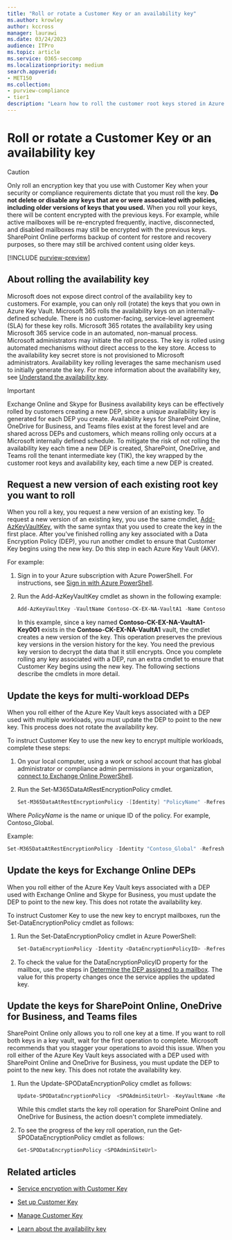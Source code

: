 ```yaml
---
title: "Roll or rotate a Customer Key or an availability key"
ms.author: krowley
author: kccross
manager: laurawi
ms.date: 03/24/2023
audience: ITPro
ms.topic: article
ms.service: O365-seccomp
ms.localizationpriority: medium
search.appverid:
- MET150
ms.collection:
- purview-compliance
- tier1
description: "Learn how to roll the customer root keys stored in Azure Key Vault that are used with the Customer Key. Services include Exchange Online, Skype for Business, SharePoint Online, OneDrive for Business, and Teams files."
---
```


# Roll or rotate a Customer Key or an availability key

> [!CAUTION]
> Only roll an encryption key that you use with Customer Key when your security or compliance requirements dictate that you must roll the key. **Do not delete or disable any keys that are or were associated with policies, including older versions of keys that you used.** When you roll your keys, there will be content encrypted with the previous keys. For example, while active mailboxes will be re-encrypted frequently, inactive, disconnected, and disabled mailboxes may still be encrypted with the previous keys. SharePoint Online performs backup of content for restore and recovery purposes, so there may still be archived content using older keys.

[!INCLUDE [purview-preview](../includes/purview-preview.md)]

## About rolling the availability key

Microsoft does not expose direct control of the availability key to customers. For example, you can only roll (rotate) the keys that you own in Azure Key Vault. Microsoft 365 rolls the availability keys on an internally-defined schedule. There is no customer-facing, service-level agreement (SLA) for these key rolls. Microsoft 365 rotates the availability key using Microsoft 365 service code in an automated, non-manual process. Microsoft administrators may initiate the roll process. The key is rolled using automated mechanisms without direct access to the key store. Access to the availability key secret store is not provisioned to Microsoft administrators. Availability key rolling leverages the same mechanism used to initially generate the key. For more information about the availability key, see [Understand the availability key](customer-key-availability-key-understand.md).

> [!IMPORTANT]
> Exchange Online and Skype for Business availability keys can be effectively rolled by customers creating a new DEP, since a unique availability key is generated for each DEP you create. Availability keys for SharePoint Online, OneDrive for Business, and Teams files exist at the forest level and are shared across DEPs and customers, which means rolling only occurs at a Microsoft internally defined schedule. To mitigate the risk of not rolling the availability key each time a new DEP is created, SharePoint, OneDrive, and Teams roll the tenant intermediate key (TIK), the key wrapped by the customer root keys and availability key, each time a new DEP is created.

## Request a new version of each existing root key you want to roll

When you roll a key, you request a new version of an existing key. To request a new version of an existing key, you use the same cmdlet, [Add-AzKeyVaultKey](/powershell/module/az.keyvault/add-azkeyvaultkey), with the same syntax that you used to create the key in the first place. After you've finished rolling any key associated with a Data Encryption Policy (DEP), you run another cmdlet to ensure that Customer Key begins using the new key. Do this step in each Azure Key Vault (AKV).

For example:

1. Sign in to your Azure subscription with Azure PowerShell. For instructions, see [Sign in with Azure PowerShell](/powershell/azure/authenticate-azureps).

2. Run the Add-AzKeyVaultKey cmdlet as shown in the following example:

   ```powershell
   Add-AzKeyVaultKey -VaultName Contoso-CK-EX-NA-VaultA1 -Name Contoso-CK-EX-NA-VaultA1-Key001 -Destination HSM -KeyOps @('wrapKey','unwrapKey') -NotBefore (Get-Date -Date "12/27/2016 12:01 AM")
   ```

   In this example, since a key named **Contoso-CK-EX-NA-VaultA1-Key001** exists in the **Contoso-CK-EX-NA-VaultA1** vault, the cmdlet creates a new version of the key. This operation preserves the previous key versions in the version history for the key. You need the previous key version to decrypt the data that it still encrypts. Once you complete rolling any key associated with a DEP,  run an extra cmdlet to ensure that Customer Key begins using the new key. The following sections describe the cmdlets in more detail.
  
## Update the keys for multi-workload DEPs

When you roll either of the Azure Key Vault keys associated with a DEP used with multiple workloads, you must update the DEP to point to the new key. This process does not rotate the availability key.

To instruct Customer Key to use the new key to encrypt multiple workloads, complete these steps:

1. On your local computer, using a work or school account that has global administrator or compliance admin permissions in your organization, [connect to Exchange Online PowerShell](/powershell/exchange/connect-to-exchange-online-powershell).

2. Run the Set-M365DataAtRestEncryptionPolicy cmdlet.
  
   ```powershell
   Set-M365DataAtRestEncryptionPolicy -[Identity] "PolicyName" -Refresh
   ```

Where *PolicyName* is the name or unique ID of the policy. For example, Contoso_Global.

Example:

```powershell
Set-M365DataAtRestEncryptionPolicy -Identity "Contoso_Global" -Refresh
```

## Update the keys for Exchange Online DEPs

When you roll either of the Azure Key Vault keys associated with a DEP used with Exchange Online and Skype for Business, you must update the DEP to point to the new key. This does not rotate the availability key.

To instruct Customer Key to use the new key to encrypt mailboxes, run the Set-DataEncryptionPolicy cmdlet as follows:

1. Run the Set-DataEncryptionPolicy cmdlet in Azure PowerShell:
  
   ```powershell
   Set-DataEncryptionPolicy -Identity <DataEncryptionPolicyID> -Refresh
   ```

2. To check the value for the DataEncryptionPolicyID property for the mailbox, use the steps in [Determine the DEP assigned to a mailbox](customer-key-manage.md#determine-the-dep-assigned-to-a-mailbox). The value for this property changes once the service applies the updated key.
  
## Update the keys for SharePoint Online, OneDrive for Business, and Teams files

SharePoint Online only allows you to roll one key at a time. If you want to roll both keys in a key vault, wait for the first operation to complete. Microsoft recommends that you stagger your operations to avoid this issue. When you roll either of the Azure Key Vault keys associated with a DEP used with SharePoint Online and OneDrive for Business, you must update the DEP to point to the new key. This does not rotate the availability key.

1. Run the Update-SPODataEncryptionPolicy cmdlet as follows:
  
   ```powershell
   Update-SPODataEncryptionPolicy  <SPOAdminSiteUrl> -KeyVaultName <ReplacementKeyVaultName> -KeyName <ReplacementKeyName> -KeyVersion <ReplacementKeyVersion> -KeyType <Primary | Secondary>
   ```

   While this cmdlet starts the key roll operation for SharePoint Online and OneDrive for Business, the action doesn't complete immediately.

2. To see the progress of the key roll operation, run the Get-SPODataEncryptionPolicy cmdlet as follows:

   ```powershell
   Get-SPODataEncryptionPolicy <SPOAdminSiteUrl>
   ```

## Related articles

- [Service encryption with Customer Key](customer-key-overview.md)

- [Set up Customer Key](customer-key-set-up.md)

- [Manage Customer Key](customer-key-manage.md)

- [Learn about the availability key](customer-key-availability-key-understand.md)
